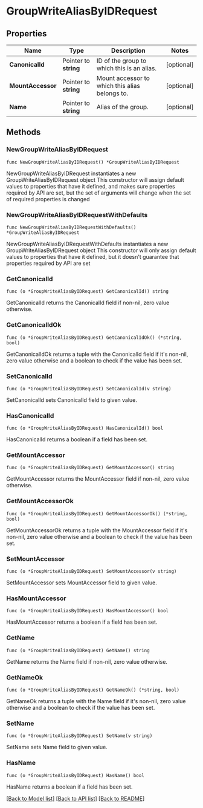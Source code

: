 # GroupWriteAliasByIDRequest

## Properties

Name | Type | Description | Notes
------------ | ------------- | ------------- | -------------
**CanonicalId** | Pointer to **string** | ID of the group to which this is an alias. | [optional] 
**MountAccessor** | Pointer to **string** | Mount accessor to which this alias belongs to. | [optional] 
**Name** | Pointer to **string** | Alias of the group. | [optional] 

## Methods

### NewGroupWriteAliasByIDRequest

`func NewGroupWriteAliasByIDRequest() *GroupWriteAliasByIDRequest`

NewGroupWriteAliasByIDRequest instantiates a new GroupWriteAliasByIDRequest object
This constructor will assign default values to properties that have it defined,
and makes sure properties required by API are set, but the set of arguments
will change when the set of required properties is changed

### NewGroupWriteAliasByIDRequestWithDefaults

`func NewGroupWriteAliasByIDRequestWithDefaults() *GroupWriteAliasByIDRequest`

NewGroupWriteAliasByIDRequestWithDefaults instantiates a new GroupWriteAliasByIDRequest object
This constructor will only assign default values to properties that have it defined,
but it doesn't guarantee that properties required by API are set

### GetCanonicalId

`func (o *GroupWriteAliasByIDRequest) GetCanonicalId() string`

GetCanonicalId returns the CanonicalId field if non-nil, zero value otherwise.

### GetCanonicalIdOk

`func (o *GroupWriteAliasByIDRequest) GetCanonicalIdOk() (*string, bool)`

GetCanonicalIdOk returns a tuple with the CanonicalId field if it's non-nil, zero value otherwise
and a boolean to check if the value has been set.

### SetCanonicalId

`func (o *GroupWriteAliasByIDRequest) SetCanonicalId(v string)`

SetCanonicalId sets CanonicalId field to given value.

### HasCanonicalId

`func (o *GroupWriteAliasByIDRequest) HasCanonicalId() bool`

HasCanonicalId returns a boolean if a field has been set.

### GetMountAccessor

`func (o *GroupWriteAliasByIDRequest) GetMountAccessor() string`

GetMountAccessor returns the MountAccessor field if non-nil, zero value otherwise.

### GetMountAccessorOk

`func (o *GroupWriteAliasByIDRequest) GetMountAccessorOk() (*string, bool)`

GetMountAccessorOk returns a tuple with the MountAccessor field if it's non-nil, zero value otherwise
and a boolean to check if the value has been set.

### SetMountAccessor

`func (o *GroupWriteAliasByIDRequest) SetMountAccessor(v string)`

SetMountAccessor sets MountAccessor field to given value.

### HasMountAccessor

`func (o *GroupWriteAliasByIDRequest) HasMountAccessor() bool`

HasMountAccessor returns a boolean if a field has been set.

### GetName

`func (o *GroupWriteAliasByIDRequest) GetName() string`

GetName returns the Name field if non-nil, zero value otherwise.

### GetNameOk

`func (o *GroupWriteAliasByIDRequest) GetNameOk() (*string, bool)`

GetNameOk returns a tuple with the Name field if it's non-nil, zero value otherwise
and a boolean to check if the value has been set.

### SetName

`func (o *GroupWriteAliasByIDRequest) SetName(v string)`

SetName sets Name field to given value.

### HasName

`func (o *GroupWriteAliasByIDRequest) HasName() bool`

HasName returns a boolean if a field has been set.


[[Back to Model list]](../README.md#documentation-for-models) [[Back to API list]](../README.md#documentation-for-api-endpoints) [[Back to README]](../README.md)


